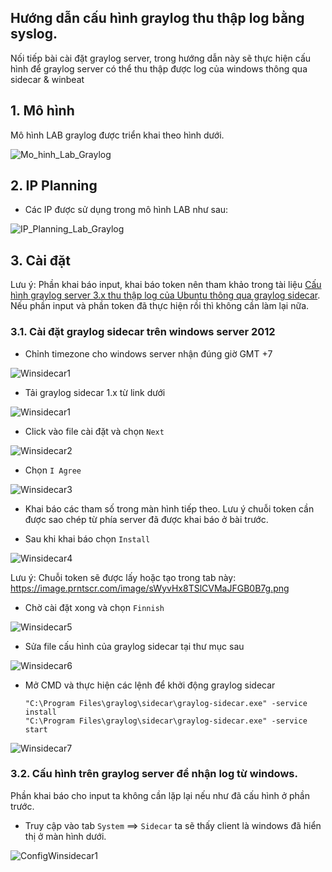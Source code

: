 ## Hướng dẫn cấu hình graylog thu thập log bằng syslog.

Nối tiếp bài cài đặt graylog server, trong hướng dẫn này sẽ thực hiện cấu hình để graylog server có thể thu thập được log của windows thông qua sidecar & winbeat


## 1. Mô hình

Mô hình LAB graylog được triển khai theo hình dưới.

![Mo_hinh_Lab_Graylog](https://image.prntscr.com/image/0h11iWIxSw6JOSDaAnO5Ag.png)

## 2. IP Planning

- Các IP được sử dụng trong mô hình LAB như sau:

![IP_Planning_Lab_Graylog](https://image.prntscr.com/image/knuD9-1_T-GLwBycIbFR8A.png)

## 3. Cài đặt

Lưu ý: Phần khai báo input, khai báo token nên tham khảo trong tài liệu [Cấu hình graylog server 3.x thu thập log của Ubuntu thông qua graylog sidecar](./docs/03.2.cau_hinh_graylog_thu_thap_log_cua_ubuntu_bang_sidecar.md). Nếu phần input và phần token đã thực hiện rồi thì không cần làm lại nữa.

### 3.1. Cài đặt graylog sidecar trên windows server 2012

- Chỉnh timezone cho windows server nhận đúng giờ GMT +7

![Winsidecar1](https://image.prntscr.com/image/YtQ9GGhrR7OWOU7kHdOmZw.png)

- Tải graylog sidecar 1.x từ link dưới

![Winsidecar1](https://image.prntscr.com/image/EqSUSulZRf29bVWM_vpT1w.png)

- Click vào file cài đặt và chọn `Next`

![Winsidecar2](https://image.prntscr.com/image/13LpS1QXRW60_5I9MDgMQA.png)

- Chọn `I Agree`

![Winsidecar3](https://image.prntscr.com/image/4lZW9-UkQpWBPXZ-AsZQ7Q.png)

- Khai báo các tham số trong màn hình tiếp theo. Lưu ý chuỗi token cần được sao chép từ phía server đã được khai báo ở bài trước.

- Sau khi khai báo chọn `Install`

![Winsidecar4](https://image.prntscr.com/image/8Enpu4F6Sqe57IwovDk-aQ.png)

Lưu ý: Chuỗi token sẽ được lấy hoặc tạo trong tab này: https://image.prntscr.com/image/sWyvHx8TSlCVMaJFGB0B7g.png


- Chờ cài đặt xong và chọn `Finnish`

![Winsidecar5](https://image.prntscr.com/image/S4K6bAE8SxmHPIGovx46sA.png)

- Sửa file cấu hình của graylog sidecar tại thư mục sau

![Winsidecar6](https://image.prntscr.com/image/-4b1TCK4RQepWacuMstl1A.png)

- Mở CMD và thực hiện các lệnh để khởi động graylog sidecar
    ```
    "C:\Program Files\graylog\sidecar\graylog-sidecar.exe" -service install
    "C:\Program Files\graylog\sidecar\graylog-sidecar.exe" -service start
    ```

![Winsidecar7](https://image.prntscr.com/image/er8Nz7fuRH_Kuspdxp7aeQ.png)

### 3.2. Cấu hình trên graylog server để nhận log từ windows.

Phần khai báo cho input ta không cần lặp lại nếu như đã cấu hình ở phần trước.

- Truy cập vào tab `System` ==> `Sidecar` ta sẽ thấy client là windows đã hiển thị ở màn hình dưới.

![ConfigWinsidecar1](https://image.prntscr.com/image/0EIiYM_PS7CLLVWsV70z3Q.png)



